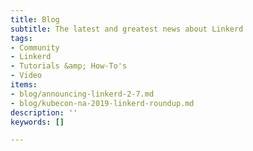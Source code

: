 ```yaml
---
title: Blog
subtitle: The latest and greatest news about Linkerd
tags:
- Community
- Linkerd
- Tutorials &amp; How-To's
- Video
items:
- blog/announcing-linkerd-2-7.md
- blog/kubecon-na-2019-linkerd-roundup.md
description: ''
keywords: []

---
```

